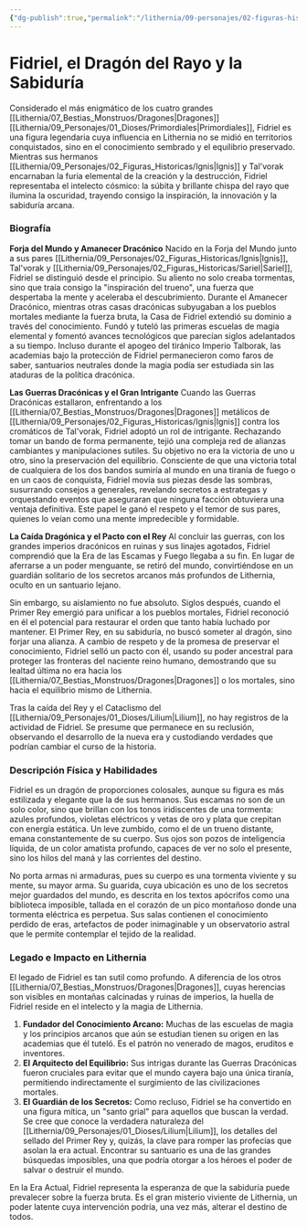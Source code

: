 ```yaml
---
{"dg-publish":true,"permalink":"/lithernia/09-personajes/02-figuras-historicas/fidriel/","tags":["Dragón Ancestral","Magia","Sabiduría","Era de las Escamas y Fuego","Guardián","Intriga"]}
---
```


# Fidriel, el Dragón del Rayo y la Sabiduría

Considerado el más enigmático de los cuatro grandes [[Lithernia/07_Bestias_Monstruos/Dragones\|Dragones]] [[Lithernia/09_Personajes/01_Dioses/Primordiales\|Primordiales]], Fidriel es una figura legendaria cuya influencia en Lithernia no se midió en territorios conquistados, sino en el conocimiento sembrado y el equilibrio preservado. Mientras sus hermanos [[Lithernia/09_Personajes/02_Figuras_Historicas/Ignis\|Ignis]] y Tal'vorak encarnaban la furia elemental de la creación y la destrucción, Fidriel representaba el intelecto cósmico: la súbita y brillante chispa del rayo que ilumina la oscuridad, trayendo consigo la inspiración, la innovación y la sabiduría arcana.

### Biografía

**Forja del Mundo y Amanecer Dracónico**
Nacido en la Forja del Mundo junto a sus pares [[Lithernia/09_Personajes/02_Figuras_Historicas/Ignis\|Ignis]], Tal'vorak y [[Lithernia/09_Personajes/02_Figuras_Historicas/Sariel\|Sariel]], Fidriel se distinguió desde el principio. Su aliento no solo creaba tormentas, sino que traía consigo la "inspiración del trueno", una fuerza que despertaba la mente y aceleraba el descubrimiento. Durante el Amanecer Dracónico, mientras otras casas dracónicas subyugaban a los pueblos mortales mediante la fuerza bruta, la Casa de Fidriel extendió su dominio a través del conocimiento. Fundó y tuteló las primeras escuelas de magia elemental y fomentó avances tecnológicos que parecían siglos adelantados a su tiempo. Incluso durante el apogeo del tiránico Imperio Talborak, las academias bajo la protección de Fidriel permanecieron como faros de saber, santuarios neutrales donde la magia podía ser estudiada sin las ataduras de la política dracónica.

**Las Guerras Dracónicas y el Gran Intrigante**
Cuando las Guerras Dracónicas estallaron, enfrentando a los [[Lithernia/07_Bestias_Monstruos/Dragones\|Dragones]] metálicos de [[Lithernia/09_Personajes/02_Figuras_Historicas/Ignis\|Ignis]] contra los cromáticos de Tal'vorak, Fidriel adoptó un rol de intrigante. Rechazando tomar un bando de forma permanente, tejió una compleja red de alianzas cambiantes y manipulaciones sutiles. Su objetivo no era la victoria de uno u otro, sino la preservación del equilibrio. Consciente de que una victoria total de cualquiera de los dos bandos sumiría al mundo en una tiranía de fuego o en un caos de conquista, Fidriel movía sus piezas desde las sombras, susurrando consejos a generales, revelando secretos a estrategas y orquestando eventos que aseguraran que ninguna facción obtuviera una ventaja definitiva. Este papel le ganó el respeto y el temor de sus pares, quienes lo veían como una mente impredecible y formidable.

**La Caída Dragónica y el Pacto con el Rey**
Al concluir las guerras, con los grandes imperios dracónicos en ruinas y sus linajes agotados, Fidriel comprendió que la Era de las Escamas y Fuego llegaba a su fin. En lugar de aferrarse a un poder menguante, se retiró del mundo, convirtiéndose en un guardián solitario de los secretos arcanos más profundos de Lithernia, oculto en un santuario lejano.

Sin embargo, su aislamiento no fue absoluto. Siglos después, cuando el Primer Rey emergió para unificar a los pueblos mortales, Fidriel reconoció en él el potencial para restaurar el orden que tanto había luchado por mantener. El Primer Rey, en su sabiduría, no buscó someter al dragón, sino forjar una alianza. A cambio de respeto y de la promesa de preservar el conocimiento, Fidriel selló un pacto con él, usando su poder ancestral para proteger las fronteras del naciente reino humano, demostrando que su lealtad última no era hacia los [[Lithernia/07_Bestias_Monstruos/Dragones\|Dragones]] o los mortales, sino hacia el equilibrio mismo de Lithernia.

Tras la caída del Rey y el Cataclismo del [[Lithernia/09_Personajes/01_Dioses/Lilium\|Lilium]], no hay registros de la actividad de Fidriel. Se presume que permanece en su reclusión, observando el desarrollo de la nueva era y custodiando verdades que podrían cambiar el curso de la historia.

### Descripción Física y Habilidades

Fidriel es un dragón de proporciones colosales, aunque su figura es más estilizada y elegante que la de sus hermanos. Sus escamas no son de un solo color, sino que brillan con los tonos iridiscentes de una tormenta: azules profundos, violetas eléctricos y vetas de oro y plata que crepitan con energía estática. Un leve zumbido, como el de un trueno distante, emana constantemente de su cuerpo. Sus ojos son pozos de inteligencia líquida, de un color amatista profundo, capaces de ver no solo el presente, sino los hilos del maná y las corrientes del destino.

No porta armas ni armaduras, pues su cuerpo es una tormenta viviente y su mente, su mayor arma. Su guarida, cuya ubicación es uno de los secretos mejor guardados del mundo, es descrita en los textos apócrifos como una biblioteca imposible, tallada en el corazón de un pico montañoso donde una tormenta eléctrica es perpetua. Sus salas contienen el conocimiento perdido de eras, artefactos de poder inimaginable y un observatorio astral que le permite contemplar el tejido de la realidad.

### Legado e Impacto en Lithernia

El legado de Fidriel es tan sutil como profundo. A diferencia de los otros [[Lithernia/07_Bestias_Monstruos/Dragones\|Dragones]], cuyas herencias son visibles en montañas calcinadas y ruinas de imperios, la huella de Fidriel reside en el intelecto y la magia de Lithernia.

1.  **Fundador del Conocimiento Arcano:** Muchas de las escuelas de magia y los principios arcanos que aún se estudian tienen su origen en las academias que él tuteló. Es el patrón no venerado de magos, eruditos e inventores.
2.  **El Arquitecto del Equilibrio:** Sus intrigas durante las Guerras Dracónicas fueron cruciales para evitar que el mundo cayera bajo una única tiranía, permitiendo indirectamente el surgimiento de las civilizaciones mortales.
3.  **El Guardián de los Secretos:** Como recluso, Fidriel se ha convertido en una figura mítica, un "santo grial" para aquellos que buscan la verdad. Se cree que conoce la verdadera naturaleza del [[Lithernia/09_Personajes/01_Dioses/Lilium\|Lilium]], los detalles del sellado del Primer Rey y, quizás, la clave para romper las profecías que asolan la era actual. Encontrar su santuario es una de las grandes búsquedas imposibles, una que podría otorgar a los héroes el poder de salvar o destruir el mundo.

En la Era Actual, Fidriel representa la esperanza de que la sabiduría puede prevalecer sobre la fuerza bruta. Es el gran misterio viviente de Lithernia, un poder latente cuya intervención podría, una vez más, alterar el destino de todos.